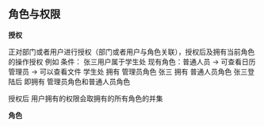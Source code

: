 ## 角色与权限

**授权**

正对部门或者用户进行授权（部门或者用户与角色关联），授权后及拥有当前角色的操作授权
例如
条件： 张三用户属于学生处
现有角色：普通人员 -> 可查看日历  管理员 -> 可以查看文件
学生处 拥有 管理员角色
张三 拥有 普通人员角色
张三登陆后 即拥有 管理员角色和普通人员角色

授权后 用户拥有的权限会取拥有的所有角色的并集


**角色**